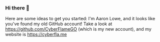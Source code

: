 ### Hi there 👋
Here are some ideas to get you started:
I'm Aaron Lowe, and it looks like you've found my old GitHub account! Take a look at https://github.com/CyberFlameGO (which is my new account), and my website is https://cyberfla.me
